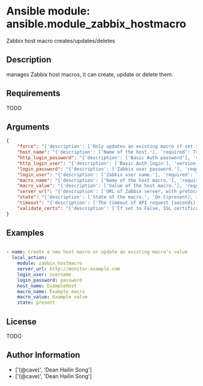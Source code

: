 # Ansible module: ansible.module_zabbix_hostmacro


Zabbix host macro creates/updates/deletes

## Description

manages Zabbix host macros, it can create, update or delete them.

## Requirements

TODO

## Arguments

``` json
{
    "force": "{'description': ['Only updates an existing macro if set to C(yes).'], 'default': True, 'type': 'bool', 'version_added': 2.5}",
    "host_name": "{'description': ['Name of the host.'], 'required': True}",
    "http_login_password": "{'description': ['Basic Auth password'], 'version_added': '2.1'}",
    "http_login_user": "{'description': ['Basic Auth login'], 'version_added': '2.1'}",
    "login_password": "{'description': ['Zabbix user password.'], 'required': True}",
    "login_user": "{'description': ['Zabbix user name.'], 'required': True}",
    "macro_name": "{'description': ['Name of the host macro.'], 'required': True}",
    "macro_value": "{'description': ['Value of the host macro.'], 'required': True}",
    "server_url": "{'description': ['URL of Zabbix server, with protocol (http or https). C(url) is an alias for C(server_url).'], 'required': True, 'aliases': ['url']}",
    "state": "{'description': ['State of the macro.', 'On C(present), it will create if macro does not exist or update the macro if the associated data is different.', 'On C(absent) will remove a macro if it exists.'], 'required': False, 'choices': ['present', 'absent'], 'default': 'present'}",
    "timeout": "{'description': ['The timeout of API request (seconds).'], 'default': 10}",
    "validate_certs": "{'description': ['If set to False, SSL certificates will not be validated. This should only be used on personally controlled sites using self-signed certificates.'], 'type': 'bool', 'default': True, 'version_added': '2.5'}",
}
```

## Examples


``` yaml

- name: Create a new host macro or update an existing macro's value
  local_action:
    module: zabbix_hostmacro
    server_url: http://monitor.example.com
    login_user: username
    login_password: password
    host_name: ExampleHost
    macro_name: Example macro
    macro_value: Example value
    state: present

```

## License

TODO

## Author Information
  - ['(@cave)', 'Dean Hailin Song']
  - ['(@cave)', 'Dean Hailin Song']

